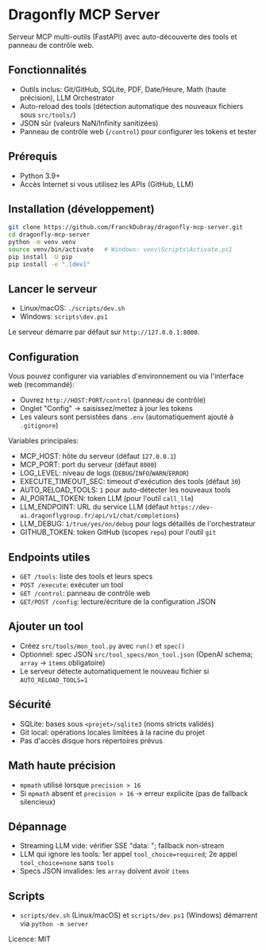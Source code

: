 # Dragonfly MCP Server

Serveur MCP multi-outils (FastAPI) avec auto-découverte des tools et panneau de contrôle web.

## Fonctionnalités
- Outils inclus: Git/GitHub, SQLite, PDF, Date/Heure, Math (haute précision), LLM Orchestrator
- Auto-reload des tools (détection automatique des nouveaux fichiers sous `src/tools/`)
- JSON sûr (valeurs NaN/Infinity sanitizées)
- Panneau de contrôle web (`/control`) pour configurer les tokens et tester

## Prérequis
- Python 3.9+
- Accès Internet si vous utilisez les APIs (GitHub, LLM)

## Installation (développement)
```bash
git clone https://github.com/FranckDubray/dragonfly-mcp-server.git
cd dragonfly-mcp-server
python -m venv venv
source venv/bin/activate   # Windows: venv\Scripts\Activate.ps1
pip install -U pip
pip install -e ".[dev]"
```

## Lancer le serveur
- Linux/macOS: `./scripts/dev.sh`
- Windows: `scripts\dev.ps1`

Le serveur démarre par défaut sur `http://127.0.0.1:8000`.

## Configuration
Vous pouvez configurer via variables d'environnement ou via l'interface web (recommandé):
- Ouvrez `http://HOST:PORT/control` (panneau de contrôle)
- Onglet "Config" → saisissez/mettez à jour les tokens
- Les valeurs sont persistées dans `.env` (automatiquement ajouté à `.gitignore`)

Variables principales:
- MCP_HOST: hôte du serveur (défaut `127.0.0.1`)
- MCP_PORT: port du serveur (défaut `8000`)
- LOG_LEVEL: niveau de logs (`DEBUG`/`INFO`/`WARN`/`ERROR`)
- EXECUTE_TIMEOUT_SEC: timeout d'exécution des tools (défaut `30`)
- AUTO_RELOAD_TOOLS: `1` pour auto-détecter les nouveaux tools
- AI_PORTAL_TOKEN: token LLM (pour l'outil `call_llm`)
- LLM_ENDPOINT: URL du service LLM (défaut `https://dev-ai.dragonflygroup.fr/api/v1/chat/completions`)
- LLM_DEBUG: `1/true/yes/on/debug` pour logs détaillés de l'orchestrateur
- GITHUB_TOKEN: token GitHub (scopes `repo`) pour l'outil `git`

## Endpoints utiles
- `GET /tools`: liste des tools et leurs specs
- `POST /execute`: exécuter un tool
- `GET /control`: panneau de contrôle web
- `GET/POST /config`: lecture/écriture de la configuration JSON

## Ajouter un tool
- Créez `src/tools/mon_tool.py` avec `run()` et `spec()`
- Optionnel: spec JSON `src/tool_specs/mon_tool.json` (OpenAI schema; `array` → `items` obligatoire)
- Le serveur détecte automatiquement le nouveau fichier si `AUTO_RELOAD_TOOLS=1`

## Sécurité
- SQLite: bases sous `<projet>/sqlite3` (noms stricts validés)
- Git local: opérations locales limitées à la racine du projet
- Pas d'accès disque hors répertoires prévus

## Math haute précision
- `mpmath` utilisé lorsque `precision > 16`
- Si `mpmath` absent et `precision > 16` → erreur explicite (pas de fallback silencieux)

## Dépannage
- Streaming LLM vide: vérifier SSE "data: "; fallback non-stream
- LLM qui ignore les tools: 1er appel `tool_choice=required`; 2e appel `tool_choice=none` sans `tools`
- Specs JSON invalides: les `array` doivent avoir `items`

## Scripts
- `scripts/dev.sh` (Linux/macOS) et `scripts/dev.ps1` (Windows) démarrent via `python -m server`

Licence: MIT
